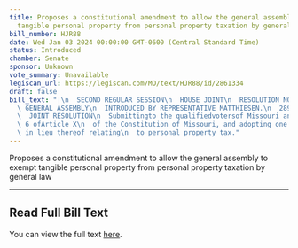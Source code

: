 ```yaml
---
title: Proposes a constitutional amendment to allow the general assembly to exempt
  tangible personal property from personal property taxation by general law
bill_number: HJR88
date: Wed Jan 03 2024 00:00:00 GMT-0600 (Central Standard Time)
status: Introduced
chamber: Senate
sponsor: Unknown
vote_summary: Unavailable
legiscan_url: https://legiscan.com/MO/text/HJR88/id/2861334
draft: false
bill_text: "|\n  SECOND REGULAR SESSION\n  HOUSE JOINT\n  RESOLUTION NO. 88\n  102ND\
  \ GENERAL ASSEMBLY\n  INTRODUCED BY REPRESENTATIVE MATTHIESEN.\n  2890H.01I DANARADEMANMILLER,ChiefClerk\n\
  \  JOINT RESOLUTION\n  Submittingto the qualifiedvotersof Missouri anamendment repealingSection\
  \ 6 ofArticle X\n  of the Constitution of Missouri, and adopting one new section\
  \ in lieu thereof relating\n  to personal property tax."
---
```

Proposes a constitutional amendment to allow the general assembly to exempt tangible personal property from personal property taxation by general law

---

## Read Full Bill Text

You can view the full text [here](https://legiscan.com/MO/text/HJR88/id/2861334).
